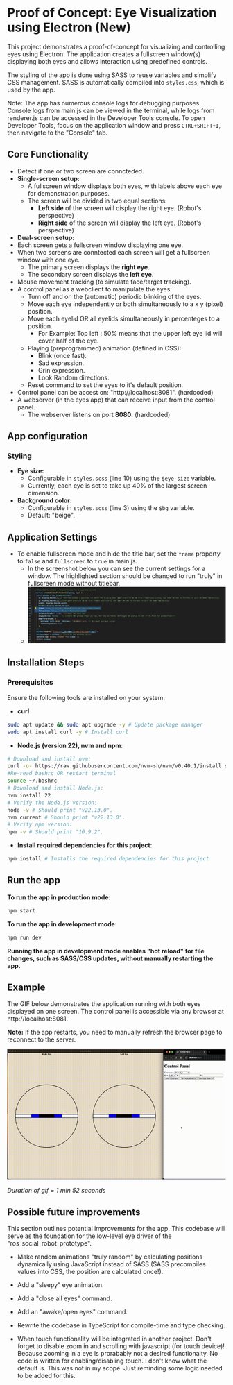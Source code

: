 # Proof of Concept: Eye Visualization using Electron (New)

This project demonstrates a proof-of-concept for visualizing and controlling eyes using Electron. The application creates a fullscreen window(s) displaying both eyes and allows interaction using predefined controls.

The styling of the app is done using SASS to reuse variables and simplify CSS management. SASS is automatically compiled into `styles.css`, which is used by the app.

Note: The app has numerous console logs for debugging purposes. Console logs from main.js can be viewed in the terminal, while logs from renderer.js can be accessed in the Developer Tools console. To open Developer Tools, focus on the application window and press `CTRL+SHIFT+I`, then navigate to the "Console" tab.

## Core Functionality
- Detect if one or two screen are conncteded.
- **Single-screen setup:**  
    - A fullscreen window displays both eyes, with labels above each eye for demonstration purposes.
    - The screen will be divided in two equal sections:
        - **Left side** of the screen will display the right eye. (Robot's perspective)
        - **Right side** of the screen will display the left eye. (Robot's perspective)
- **Dual-screen setup:**  
- Each screen gets a fullscreen window displaying one eye.
- When two screens are conntected each screen will get a fullscreen window with one eye.
    - The primary screen displays the **right eye**.
    - The secondary screen displays the **left eye**.
- Mouse movement tracking (to simulate face/target tracking).
- A control panel as a webclient to manipulate the eyes:
    - Turn off and on the (automatic) periodic blinking of the eyes.
    - Move each eye independently or both simultaneously to a x y (pixel) position.
    - Move each eyelid OR all eyelids simultaneously in percenteges to a position.
        - For Example: Top left : 50% means that the upper left eye lid will cover half of the eye.
    - Playing (preprogrammed) animation (defined in CSS):
        - Blink (once fast).
        - Sad expression.
        - Grin expression.
        - Look Random directions.
    - Reset command to set the eyes to it's default position.
 - Control panel can be accest on: "http://localhost:8081". (hardcoded)
 - A webserver (in the eyes app) that can receive input from the control panel.
    - The webserver listens on port **8080**. (hardcoded)
    

## App configuration

### Styling
- **Eye size:**
    - Configurable in `styles.scss` (line 10) using the `$eye-size` variable.
    - Currently, each eye is set to take up 40% of the largest screen dimension.
- **Background color:**
    - Configurable in `styles.scss` (line 3) using the `$bg` variable.
    - Default: "beige".

## Application Settings
- To enable fullscreen mode and hide the title bar, set the `frame` property to `false` and `fullscreen` to `true` in main.js.
    - In the screenshot below you can see the current settings for a window. The highlighted section should be changed to run "truly" in fullscreen mode without titlebar.
    - ![screen-settings](./Screen_settings.png) 

## Installation Steps

### Prerequisites

Ensure the following tools are installed on your system:

- **curl**
```bash
sudo apt update && sudo apt upgrade -y # Update package manager
sudo apt install curl -y # Install curl
```

- **Node.js (version 22), nvm and npm**:
```bash
# Download and install nvm:
curl -o- https://raw.githubusercontent.com/nvm-sh/nvm/v0.40.1/install.sh | bash
#Re-read bashrc OR restart terminal
source ~/.bashrc 
# Download and install Node.js:
nvm install 22
# Verify the Node.js version:
node -v # Should print "v22.13.0".
nvm current # Should print "v22.13.0".
# Verify npm version:
npm -v # Should print "10.9.2".
```

- **Install required dependencies for this project**:
```bash
npm install # Installs the required dependencies for this project
```


## Run the app


**To run the app in production mode:**
```bash
npm start
```

**To run the app in development mode:**
```bash
npm run dev
```
**Running the app in development mode enables "hot reload" for file changes, such as SASS/CSS updates, without manually restarting the app.**

## Example

The GIF below demonstrates the application running with both eyes displayed on one screen. The control panel is accessible via any browser at http://localhost:8081.

**Note:** If the app restarts, you need to manually refresh the browser page to reconnect to the server.

![eye-electron-new](./eye_electron_new.gif)

*Duration of gif = 1 min 52 seconds*

## Possible future improvements
This section outlines potential improvements for the app. This codebase will serve as the foundation for the low-level eye driver of the "ros_social_robot_prototype". 

- Make random animations "truly random" by calculating positions dynamically using JavaScript instead of SASS (SASS precompiles values into CSS, the position are calculated once!).

- Add a "sleepy" eye animation.
- Add a "close all eyes" command.
- Add an "awake/open eyes" command.
- Rewrite the codebase in TypeScript for compile-time and type checking.

- When touch functionality will be integrated in another project. Don't forget to disable zoom in and scrolling with javascript (for touch device)! Because zooming in a eye is prorabably not a desired functionalty.
No code is written for enabling/disabling touch. I don't know what the default is. This was not in my scope. Just reminding some logic needed to be added for this.